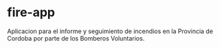 # fire-app

Aplicacion para el informe y seguimiento de incendios en la Provincia de Cordoba por parte de los Bomberos Voluntarios.
